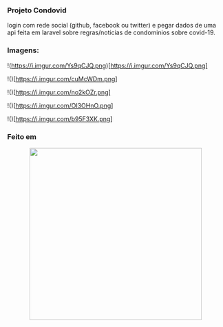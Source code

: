 ### Projeto Condovid
login com rede social (github, facebook ou twitter) e pegar dados de uma api feita em laravel sobre regras/noticias de condominios sobre covid-19.

### Imagens:
!(https://i.imgur.com/Ys9qCJQ.png)[https://i.imgur.com/Ys9qCJQ.png]

!()[https://i.imgur.com/cuMcWDm.png]

!()[https://i.imgur.com/no2kOZr.png]

!()[https://i.imgur.com/OI3OHnO.png]

!()[https://i.imgur.com/b95F3XK.png]


### Feito em
<p align="center"><a href="https://laravel.com" target="_blank"><img src="https://raw.githubusercontent.com/laravel/art/master/logo-lockup/5%20SVG/2%20CMYK/1%20Full%20Color/laravel-logolockup-cmyk-red.svg" width="400"></a></p>


